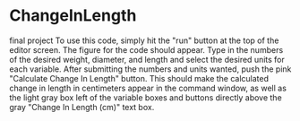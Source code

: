 # ChangeInLength
 final project
To use this code, simply hit the "run" button at the top of the editor screen.  The figure for the code should appear.  Type in the numbers of the desired weight, diameter, and length and select the desired units for each variable.  After submitting the numbers and units wanted, push the pink "Calculate Change In Length" button.  This should make the calculated change in length in centimeters appear in the command window, as well as the light gray box left of the variable boxes and buttons directly above the gray "Change In Length (cm)" text box.

